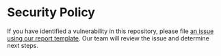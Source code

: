 # Security Policy

If you have identified a vulnerability in this repository, please file [an issue using our report template](https://github.com/thisdot/starter.dev-github-showcases/issues/new?assignees=&labels=security&template=security_report.yml&title=%5BSECURITY%5D%3A+). Our team will review the issue and determine next steps.
